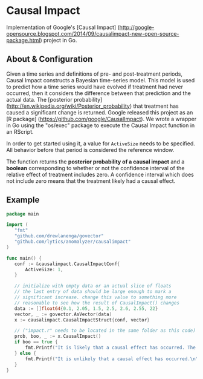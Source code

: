 
# Causal Impact

 Implementation of Google's [Causal Impact] (http://google-opensource.blogspot.com/2014/09/causalimpact-new-open-source-package.html) project in Go.

## About & Configuration

 Given a time series and definitions of pre- and post-treatment periods, Causal Impact constructs a Bayesian time-series model. This model is used to predict how a time series would have evolved if treatment had never occurred, then it considers the difference between that prediction and the actual data. The [posterior probability] (http://en.wikipedia.org/wiki/Posterior_probability) that treatment has caused a significant change is returned. Google released this project as an [R package] (https://github.com/google/CausalImpact). We wrote a wrapper in Go using the "os/exec" package to execute the Causal Impact function in an RScript. 
 
 In order to get started using it, a value for `ActiveSize` needs to be specified. All behavior before that period is considered the reference window.
 
 The function returns the **posterior probability of a causal impact** and a **boolean** corresponding to whether or not the confidence interval of the relative effect of treatment includes zero. A confidence interval which does not include zero means that the treatment likely had a causal effect.

## Example
 ``` go
 package main

import (
	"fmt"
	"github.com/drewlanenga/govector"
	"github.com/lytics/anomalyzer/causalimpact"
)

func main() {
	conf := &causalimpact.CausalImpactConf{
		ActiveSize: 1,
	}

	// initialize with empty data or an actual slice of floats
	// the last entry of data should be large enough to mark a
	// significant increase. change this value to something more
	// reasonable to see how the result of CausalImpact() changes
	data := []float64{0.1, 2.05, 1.5, 2.5, 2.6, 2.55, 22}
	vector, _ := govector.AsVector(data)
	x := causalimpact.CausalImpactStruct{conf, vector}

	// ("impact.r" needs to be located in the same folder as this code)
	prob, boo, _ := x.CausalImpact()
	if boo == true {
		fmt.Printf("It is likely that a causal effect has occurred. The posterior probability of causation is: %v\n", prob)
	} else {
		fmt.Printf("It is unlikely that a causal effect has occurred.\n")
	}
}
```
